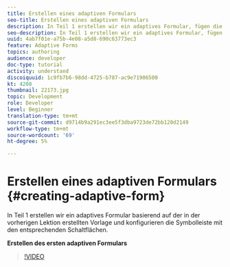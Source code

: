 ```yaml
---
title: Erstellen eines adaptiven Formulars
seo-title: Erstellen eines adaptiven Formulars
description: In Teil 1 erstellen wir ein adaptives Formular, fügen die Symbolleiste mit entsprechenden Schaltflächen hinzu und konfigurieren sie.
seo-description: In Teil 1 erstellen wir ein adaptives Formular, fügen die Symbolleiste mit entsprechenden Schaltflächen hinzu und konfigurieren sie.
uuid: 4ab7f01e-a75b-4e08-a5d8-690c63773ec3
feature: Adaptive Forms
topics: authoring
audience: developer
doc-type: tutorial
activity: understand
discoiquuid: 1c9fb7b6-98dd-4725-b787-ac9e71906500
kt: 4208
thumbnail: 22173.jpg
topic: Development
role: Developer
level: Beginner
translation-type: tm+mt
source-git-commit: d9714b9a291ec3ee5f3dba9723de72bb120d2149
workflow-type: tm+mt
source-wordcount: '69'
ht-degree: 5%

---
```



# Erstellen eines adaptiven Formulars {#creating-adaptive-form}

In Teil 1 erstellen wir ein adaptives Formular basierend auf der in der vorherigen Lektion erstellten Vorlage und konfigurieren die Symbolleiste mit den entsprechenden Schaltflächen.

**Erstellen des ersten adaptiven Formulars**

>[!VIDEO](https://video.tv.adobe.com/v/22173/quality=9)
